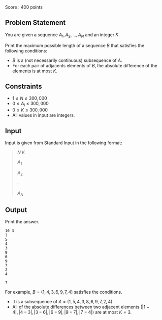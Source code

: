 Score : $400$ points

## Problem Statement

You are given a sequence $A_1, A_2, ..., A_N$ and an integer $K$.

Print the maximum possible length of a sequence $B$ that satisfies the following conditions:

- $B$ is a (not necessarily continuous) subsequence of $A$.
- For each pair of adjacents elements of $B$, the absolute difference of the elements is at most $K$.

## Constraints

- $1 \leq N \leq 300,000$
- $0 \leq A_i \leq 300,000$
- $0 \leq K \leq 300,000$
- All values in input are integers.

## Input

Input is given from Standard Input in the following format:

> $N$ $K$
> 
> $A_1$
> 
> $A_2$
> 
> $:$
> 
> $A_N$

## Output

Print the answer.

```input1
10 3
1
5
4
3
8
6
9
7
2
4
```

```output1
7
```

For example, $B = (1, 4, 3, 6, 9, 7, 4)$ satisfies the conditions.

- It is a subsequence of $A = (1, 5, 4, 3, 8, 6, 9, 7, 2, 4)$.
- All of the absolute differences between two adjacent elements ($|1-4|, |4-3|, |3-6|, |6-9|, |9-7|, |7-4|$) are at most $K = 3$.
